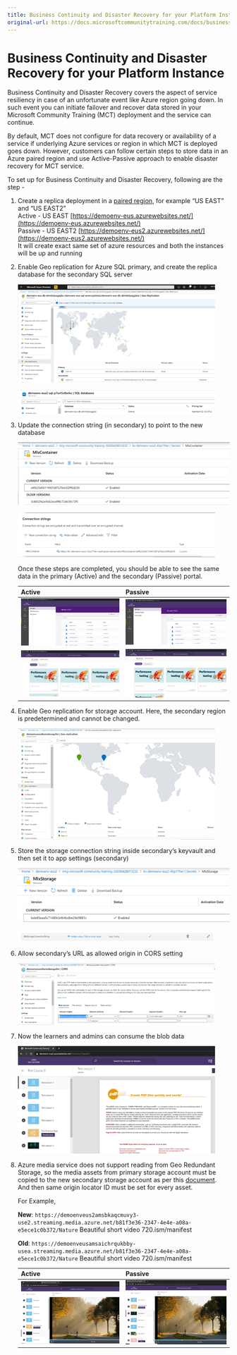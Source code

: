 ```yaml
---
title: Business Continuity and Disaster Recovery for your Platform Instance
original-url: https://docs.microsoftcommunitytraining.com/docs/business-continuity-and-disaster-recovery-for-your-platform-instance
---
```


# Business Continuity and Disaster Recovery for your Platform Instance

Business Continuity and Disaster Recovery covers the aspect of service resiliency in case of an unfortunate event like Azure region going down. In such event you can initiate failover and recover data stored in your Microsoft Community Training (MCT) deployment and the service can continue. 

By default, MCT does not configure for data recovery or availability of a service if underlying Azure services or region in which MCT is deployed goes down. However, customers can follow certain steps to store data in an Azure paired region and use Active-Passive approach to enable disaster recovery for MCT service. 

To set up for Business Continuity and Disaster Recovery, following are the step - 
1. Create a replica deployment in a [paired region](https://docs.microsoft.com/azure/best-practices-availability-paired-regions), for example “US EAST” and “US EAST2”  
   Active - US EAST [https://demoenv-eus.azurewebsites.net/](https://demoenv-eus.azurewebsites.net/)   
   Passive - US EAST2 [https://demoenv-eus2.azurewebsites.net/](https://demoenv-eus2.azurewebsites.net/)  
   It will create exact same set of azure resources and both the instances will be up and running 
 
2. Enable Geo replication for Azure SQL primary, and create the replica database for the secondary SQL server

   ![image.png](../../media/image%28291%29.png)

   ![image.png](../../media/image%28292%29.png)
  
3. Update the connection string (in secondary) to point to the new database 

   ![image.png](../../media/image%28293%29.png)

   ![image.png](../../media/image%28294%29.png) 
  
   Once these steps are completed, you should be able to see the same data in the primary (Active) and the secondary (Passive) portal. 
  
   | Active | Passive |
   | --- | --- |
   | ![image.png](../../media/image%28295%29.png) |  ![image.png](../../media/image%28297%29.png) |
   | ![image.png](../../media/image%28298%29.png)   | ![image.png](../../media/image%28299%29.png)   |
  
4. Enable Geo replication for storage account. Here, the secondary region is predetermined and cannot be changed. 

   ![image.png](../../media/image%28300%29.png)
 
5. Store the storage connection string inside secondary’s keyvault and then set it to app settings (secondary) 

   ![image.png](../../media/image%28301%29.png)

   ![image.png](../../media/image%28302%29.png)
 
6. Allow secondary’s URL as allowed origin in CORS setting 

   ![image.png](../../media/image%28303%29.png)

7. Now the learners and admins can consume the blob data 

   ![image.png](../../media/image%28304%29.png)
 
8. Azure media service does not support reading from Geo Redundant Storage, so the media assets from primary storage account must be copied to the new secondary storage account as per this [document](https://docs.microsoft.com/azure/media-services/previous/media-services-implement-failover). And then same origin locator ID must be set for every asset.

   For Example,

   **New**: `https://demoenveus2amsbkaqcmuvy3-use2.streaming.media.azure.net/b81f3e36-2347-4e4e-a08a-e5ece1c0b372/Nature` Beautiful short video 720.ism/manifest 

   **Old**: `https://demoenveusamsaichrqukbby-usea.streaming.media.azure.net/b81f3e36-2347-4e4e-a08a-e5ece1c0b372/Nature` Beautiful short video 720.ism/manifest 
 
   | Active | Passive |
   | --- | --- |
   | ![image.png](../../media/image%28306%29.png) | ![image.png](../../media/image%28305%29.png) |
